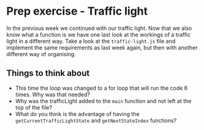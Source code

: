 # Prep exercise - Traffic light

In the previous week we continued with our traffic light. Now that we also know what a function is we have one last look at the workings of a traffic light in a different way. Take a look at the `traffic-light.js` file and implement the same requirements as last week again, but then with another different way of organising.

## Things to think about

- This time the loop was changed to a for loop that will run the code 6 times. Why was that needed?
- Why was the trafficLight added to the `main` function and not left at the top of the file?
- What do you think is the advantage of having the `getCurrentTrafficLightState` and `getNextStateIndex` functions?
